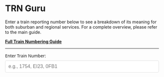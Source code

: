 # TRN Guru

Enter a train reporting number below to see a breakdown of its meaning for both suburban and regional services. For a complete overview, please refer to the main guide.

**[Full Train Numbering Guide](../../Train-Spotting/Train-Numbering-Guide.md)**

---


<div id="runguru-container">
    <div class="input-group">
        <label for="trainNumber">Enter Train Number:</label>
        <input type="text" id="trainNumber" placeholder="e.g., 1754, EI23, 0FB1" maxlength="6" autocomplete="off">
    </div>
    <div id="results" class="results"></div>
</div>

<style>
#runguru-container {
    max-width: 800px;
    margin: 0 auto;
    font-family: system-ui, -apple-system, sans-serif;
}

.input-group {
    margin-bottom: 16px;
}

label {
    display: block;
    margin-bottom: 6px;
    font-weight: 500;
}

input {
    width: 100%;
    padding: 10px;
    font-size: 16px;
    border: 1px solid #ddd;
    border-radius: 4px;
}

input:focus {
    outline: none;
    border-color: #007acc;
}

.results {
    display: none;
}

.results.show {
    display: block;
}

.result-section {
    border: 1px solid #e0e0e0;
    padding: 12px;
    margin-bottom: 12px;
    border-radius: 4px;
}

.result-section h2 {
    margin: 0 0 10px 0;
    font-size: 16px;
    color: #333;
}

.result-item {
    margin-bottom: 10px;
    padding: 6px;
    background: #f9f9f9;
    border-radius: 3px;
}

.result-item:last-child {
    margin-bottom: 0;
}

.char-label {
    font-weight: 600;
    margin-bottom: 3px;
    display: block;
}

.char-value {
    color: #555;
    line-height: 1.4;
}

.highlight {
    background: #e3f2fd;
    padding: 1px 3px;
    border-radius: 2px;
    font-family: monospace;
}

.error {
    background: #ffebee;
    color: #c62828;
    padding: 10px;
    border-radius: 4px;
    border-left: 4px solid #f44336;
}

.warning {
    background: #fff3e0;
    color: #ef6c00;
    padding: 6px;
    border-radius: 3px;
    margin-top: 6px;
    font-size: 14px;
}

.multiple-options {
    margin-top: 6px;
}

.option {
    padding: 3px 0;
    border-bottom: 1px dashed #ddd;
}

.option:last-child {
    border-bottom: none;
}

.option::before {
    content: "• ";
    color: #666;
}

.special-pattern {
    background: #e8f5e8;
    border-left: 4px solid #4caf50;
}

.train-number-display {
    text-align: center;
    font-size: 20px;
    font-weight: 700;
    color: #333;
    margin: 12px 0;
    font-family: monospace;
}
</style>

<script>
const trainData = {
  "seqElectric": {
    "firstChar": {
      "1": "6 car SMU in revenue service",
      "2": "6 car SMU non-revenue service",
      "A": "6 car IMU non-revenue service",
      "B": "3 car IMU non-revenue service",
      "C": "3 car SMU non-revenue service",
      "D": "NGR train in revenue service",
      "E": "NGR non-revenue service",
      "J": "3 car SMU in revenue service",
      "T": "6 car IMU in revenue service",
      "U": "3 car IMU in revenue service",
      "W": "Unknown. Possibly train equipped w/ L2 ETCS non-revenue service or test train",
      "X": "Train equipped w/ L2 ETCS in revenue service"
    },
    "secondChar": {
      "0": "Electric Train Balloon; Bowen Hills or electric Train Shed South via Roma Street; Mayne area",
      "1": "Dakabin - Caboolture",
      "4": "Yandina - Gympie North",
      "5": "Riverview - Ipswich",
      "6": "Thomas Street - Rosewood",
      "7": "Trinder Park - Beenleigh",
      "8": "Lota - Cleveland",
      "9": "Roma Street; ETS turnback via main lines",
      "A": "Bindha - Banyo Yard - Shorncliffe",
      "B": "Clayfield - Doomben / Pinkenba",
      "C": "Corinda via South Brisbane; From Corinda to Yeerongpilly",
      "D": "Milton - Redbank",
      "E": "Windsor - Ferny Grove",
      "F": "Various destinations as determined by Control (0-79 Brisbane District, 80-89 Rockhampton District, 90-99 Townsville District)",
      "G": "Ormeau - Varsity Lakes",
      "K": "Richlands - Springfield Central",
      "L": "Elimbah - Nambour",
      "M": "Electric Train Shed via Bowen Hills; Electric Balloon and suburban lines",
      "N": "Exhibition via Brisbane Central",
      "P": "International - Domestic (Airport)",
      "R": "Roma Street; Electric Train Shed South via Suburban Lines",
      "S": "South Brisbane - Park Road",
      "U": "Wulkuraka NGR Maintenance Facility",
      "V": "Dutton Park - Kuraby",
      "W": "Albion - Northgate",
      "X": "Exhibition Direct",
      "Y": "Virginia - Kippa-Ring",
      "Z": "Exhibition"
    },
    "thirdChar": {
      "0": "Standard running (all stations for suburban lines; all-day express patterns for interurban lines)",
      "1": "Standard running (all stations for suburban lines; all-day express patterns for interurban lines)",
      "2": "Standard running (all stations for suburban lines; all-day express patterns for interurban lines)",
      "3": "Standard running (all stations for suburban lines; all-day express patterns for interurban lines)",
      "4": "Standard running (all stations for suburban lines; all-day express patterns for interurban lines)",
      "5": "Standard running (all stations for suburban lines; all-day express patterns for interurban lines)",
      "6": "Standard running (all stations for suburban lines; all-day express patterns for interurban lines)",
      "7": "Standard running (all stations for suburban lines; all-day express patterns for interurban lines)",
      "8": "Standard running (all stations for suburban lines; all-day express patterns for interurban lines)",
      "9": "Standard running (all stations for suburban lines; all-day express patterns for interurban lines)",
      "T": "AM express running as per standard pattern (Ipswich, Rosewood, Cleveland only)",
      "U": "AM express running as per standard pattern (Ipswich, Rosewood, Cleveland only)",
      "V": "AM express running as per standard pattern (Ipswich, Rosewood, Cleveland only)",
      "X": "PM express running as per standard pattern (Ipswich, Rosewood, Cleveland only)",
      "Y": "PM express running as per standard pattern (Ipswich, Rosewood, Cleveland only)",
      "Z": "PM express running as per standard pattern (Ipswich, Rosewood, Cleveland only)",
      "M": "PM peak only; Short-finishing PM peak services (Cleveland, Beenleigh lines)",
      "N": "PM peak only; Short-finishing PM peak services (Cleveland, Beenleigh lines)",
      "P": "School train (may be cancelled during school holidays)",
      "A": "Continuation of numerals (10th position)",
      "B": "Continuation of numerals (11th position)",
      "C": "Continuation of numerals (12th position)"
    },
    "fourthChar": {
      "even": "Service concludes travelling in the 'Up' direction",
      "odd": "Service concludes travelling in the 'Down' direction"
    },
    "specialPatterns": {
    //   "xDYn": "Via South Brisbane to Darra",
    //   "x5Yn": "Via South Brisbane to Ipswich",
    //   "xxTn": "Extra service for special events etc.",
    //   "xFXn": "Exhibition Circular Services"
    }
  },
  "regional": {
    "firstChar": {
      "0": "Diesel-hauled Infrastructure Work Train",
      "3": "Diesel-hauled passenger train (max 80km/h)",
      "4": "Diesel-hauled empty coaches",
      "5": "Railmotor in revenue service",
      "6": "Diesel-hauled freight train (max 80km/h)",
      "7": "Diesel-hauled freight train (max 60km/h)",
      "8": "Diesel-hauled freight train (max 100km/h)",
      "9": "Aurizon Diesel-hauled coal or mineral train",
      "A": "Electric-hauled passenger train (max 100km/h)",
      "B": ["BMA Over-Length Electric-hauled coal or mineral train", "Electric-hauled empty coaches"],
      "C": ["Electric-hauled freight train (max 80km/h)", "Pacific National Over-Length Electric-hauled coal or mineral train"],
      "D": "Electric-hauled freight train (max 60km/h)",
      "E": "Aurizon Electric-hauled coal or mineral train",
      "F": "Electric-hauled freight train (max 100km/h)",
      "G": "Electric light engine",
      "H": "Electric-hauled departmental/test train",
      "J": "JMA Rail Electric-hauled coal or mineral train",
      "K": "Standard Gauge train",
      "L": "Diesel light engine(s)",
      "M": ["Pacific National Diesel-hauled coal or mineral train", "Steam-hauled passenger train"],
      "N": "Non-revenue railmotor",
      "P": "Diesel-hauled passenger train (max 100km/h)",
      "Q": "Electric Tilt Train (empty or revenue service)",
      "R": ["Pacific National Over-Length Diesel-hauled coal or mineral train", "Steam light engine or empty cars"],
      "S": "Diesel yard shunt engine",
      "T": "Aurizon Over-Length Electric-hauled coal or mineral train",
      "U": "Pacific National Diesel-hauled coal or mineral train",
      "V": "Diesel Tilt Train (empty or revenue service)",
      "Y": "Freight hauled by a 2800 class locomotive",
      "Z": "On-track Machine / Hirail Vehicle"
    },
    "secondChar": {
      "coalMineral": {
        "1": "Saraji mine (Mackay Coal System)",
        "2": "Goonyella (Mackay Coal System)",
        "3": "Peak Downs (Mackay Coal System)",
        "4": "Norwich Park (Mackay Coal System)",
        "5": "German Creek (Mackay Coal System)",
        "6": "Oaky Creek (Mackay Coal System)",
        "7": "Blair Athol (Mackay Coal System)",
        "8": "Riverside (Mackay Coal System)",
        "9": "North Goonyella (Mackay Coal System)",
        "A": "Abbott Point (Bowen Coal System)",
        "B": ["Curragh (Gladstone)", "Box Flat (Brisbane)", "Sonoma Mine (Newlands)"],
        "C": "Yongala (Gladstone Coal System)",
        "D": "Callemondah (Gladstone Coal System)",
        "E": ["East End (Gladstone Limestone)", "Ensham (Gladstone)", "Ebenezer (Brisbane)"],
        "F": "Golding (Gladstone Coal System)",
        "G": "Hay Point (Mackay Coal System)",
        "H": "Boorgoon (Gladstone Coal System)",
        "I": "Boonal (Gladstone Coal System)",
        "J": "Jilalan (Mackay Coal System)",
        "K": "Kinrola (Gladstone Coal System)",
        "L": ["Fishermans Landing (Gladstone Limestone)", "Laleham (Gladstone)", "Lake Vermont (Goonyella)"],
        "M": "Gregory (Gladstone Coal System)",
        "N": ["Newlands (Bowen Coal System)", "Koorilgah (Gladstone Coal System)"],
        "P": ["Barney Point (Gladstone)", "Pring (Bowen Coal System)"],
        "Q": "Moura Mine (Gladstone Coal System)",
        "R": ["Callide Coalfields (Gladstone)", "Collinsville (Bowen)", "Burton (Mackay)"],
        "S": ["McNaughton (Bowen)", "Boundary Hill/Callide to QAL (Gladstone)", "Boorgoon to Stanwell (Gladstone)"],
        "T": ["Stuart-Calcium (Limestone)", "Moranbah North (Mackay Coal System)"],
        "V": "Dalrymple Bay (Mackay Coal System)",
        "W": ["Boundary Hill (Gladstone)", "Coppabella (Mackay)", "MacArthur (Mackay)"],
        "Y": "Gordonstone (Gladstone Coal System)",
        "Z": ["Gladstone Powerhouse (Gladstone)", "Mackay Harbour"]
      },
      "majorLocations": {
        "0": "Bowen Hills/Mayne Area",
        "2": "Townsville",
        "3": "Rockhampton",
        "4": "Gympie North",
        "5": "Beyond Darra to Grandchester (except Rosewood EMU services)",
        "6": "Beyond Grandchester to Toowoomba",
        "7": "Moolabin/Clapham/Acacia Ridge (Freight)",
        "8": "Fisherman Islands (Freight)",
        "9": "Roma Street",
        "A": ["Clermont", "Forsayth"],
        "B": "Clermont",
        "C": "Cairns",
        "D": ["Proserpine", "Dalby"],
        "E": ["Cloncurry", "Emerald", "Warwick"],
        "F": "Various destinations as determined by Control",
        "G": ["Gladstone", "From Maryborough to Monto", "Glenmorgan"],
        "H": ["Dirranbandi", "Hughenden"],
        "J": ["Bundaberg", "Jandowae"],
        "K": ["Kingaroy", "Kuranda"],
        "L": ["Cobarra", "Wandoan"],
        "M": ["Mount Isa", "Mareeba", "Maryborough", "From Gladstone to Monto"],
        "P": ["Saint Lawrence", "Milmerran", "Springsure"],
        "Q": ["Bowen", "Quilpie"],
        "R": ["Roma", "Gracemere"],
        "S": ["Sarina", "Charleville"],
        "T": ["Theodore", "Phosphate Hill"],
        "U": ["Mackay", "Rolleston"],
        "V": ["Cunnamulla", "Biloela"],
        "W": ["Wallangarra", "Beyond Emerald to Winton", "From Hughenden to Winton"],
        "Y": ["Yaraka", "Chinchilla", "Yeppoon"]
      }
    },
    "thirdChar": {
      "pacificNational": {
        "P": "Signifies a freight train operated by Pacific National"
      },
      "livestock": {
        "N": "Northern Division",
        "C": "Central Division",
        "S": "Southern Division"
      },
      "workTrains": {
        "B": "Ballast",
        "C": "Concrete Sleepers",
        "P": "Pantograph test train",
        "R": "Railset",
        "S": "Spoil/Sleepers",
        "T": "Test Engine/Train",
        "W": "Wiring Train"
      },
      "gladstoneBoonal": {
        "I": "Jellinbah coal",
        "Y": "Yarrabee coal"
      },
      "rockhampton": {
        "R": "Livestock trains from Gracemere to Rockhampton"
      }
    },
    "fourthChar": {
      "even": "Service concludes travelling in the 'Up' direction",
      "odd": "Service concludes travelling in the 'Down' direction",
      "exceptions": [
        "For trains with 2nd character 'F' (Various Destinations), the 4th character's parity does not necessarily indicate direction",
        "Freight trains entering Brisbane Suburban Area retain their original train number and directional digit, even if their direction changes"
      ]
    }
  }
};

const trainNumberInput = document.getElementById('trainNumber');
const resultsDiv = document.getElementById('results');

let currentURL = new URL(location.href);
if(currentURL.searchParams.has('trainNumber')) {
    const paramTrainNumber = currentURL.searchParams.get('trainNumber').trim().toUpperCase();
    if(paramTrainNumber.length >= 3) {
        trainNumberInput.value = paramTrainNumber;
        decodeTrainNumber(paramTrainNumber);
    }
}

trainNumberInput.addEventListener('input', (e) => {
    const trainNumber = e.target.value.trim().toUpperCase();
    if (trainNumber.length >= 3) {
        decodeTrainNumber(trainNumber);
    } else {
        resultsDiv.classList.remove('show');
        resultsDiv.innerHTML = '';
    }
});

function decodeTrainNumber(trainNumber) {
    resultsDiv.innerHTML = '';

    const char1 = trainNumber[0];
    const char2 = trainNumber[1];
    const char3 = trainNumber[2];
    const char4 = trainNumber[3];

    let html = `<div class="train-number-display">${trainNumber}</div>`;

    // Check if it's SEQ Electric or Regional. Treat '?' as an explicit unknown (wildcard)
    const isSeqElectric = trainData.seqElectric.firstChar[char1] !== undefined || char1 === '?';
    const isRegional = trainData.regional.firstChar[char1] !== undefined || char1 === '?';

    if (!isSeqElectric && !isRegional) {
        html += '<div class="error">Invalid train number. First character not recognized.</div>';
        resultsDiv.innerHTML = html;
        resultsDiv.classList.add('show');
        return;
    }

    // Decode SEQ Electric
    if (isSeqElectric) {
        html += decodeSeqElectric(trainNumber, char1, char2, char3, char4);
    }

    // Decode Regional
    if (isRegional) {
        html += decodeRegional(trainNumber, char1, char2, char3, char4);
    }

    resultsDiv.innerHTML = html;
    resultsDiv.classList.add('show');
}

function decodeSeqElectric(trainNumber, char1, char2, char3, char4) {
    let html = '<div class="result-section">';
    html += '<h2>SEQ Electric Service</h2>';

    // First character
    const firstCharDesc = trainData.seqElectric.firstChar[char1];
    if (char1 === '?') {
        html += `<div class="result-item">
            <span class="char-label">1st Character <span class="highlight">${char1}</span> - Rollingstock Type:</span>
            <div class="char-value">Unknown (entered '?')</div>
        </div>`;
    } else if (firstCharDesc) {
        html += `<div class="result-item">
            <span class="char-label">1st Character <span class="highlight">${char1}</span> - Rollingstock Type:</span>
            <div class="char-value">${firstCharDesc}</div>
        </div>`;
    }

    // Second character
    const secondCharDesc = trainData.seqElectric.secondChar[char2];
    if (char2 === '?') {
        html += `<div class="result-item">
            <span class="char-label">2nd Character <span class="highlight">${char2}</span> - Destination Range:</span>
            <div class="char-value">Unknown (entered '?')</div>
        </div>`;
    } else if (secondCharDesc) {
        html += `<div class="result-item">
            <span class="char-label">2nd Character <span class="highlight">${char2}</span> - Destination Range:</span>
            <div class="char-value">${secondCharDesc}</div>
        </div>`;
    } else if (char2) {
        html += `<div class="result-item">
            <span class="char-label">2nd Character <span class="highlight">${char2}</span>:</span>
            <div class="char-value">Unknown destination range</div>
        </div>`;
    }

    // Third character
    if (char3) {
        const thirdCharDesc = trainData.seqElectric.thirdChar[char3];
        if (char3 === '?') {
            html += `<div class="result-item">
                <span class="char-label">3rd Character <span class="highlight">${char3}</span> - Running Pattern:</span>
                <div class="char-value">Unknown (entered '?')</div>
            </div>`;
        } else if (thirdCharDesc) {
            html += `<div class="result-item">
                <span class="char-label">3rd Character <span class="highlight">${char3}</span> - Running Pattern:</span>
                <div class="char-value">${thirdCharDesc}</div>
            </div>`;
        } else {
            html += `<div class="result-item">
                <span class="char-label">3rd Character <span class="highlight">${char3}</span>:</span>
                <div class="char-value">Unknown running pattern</div>
            </div>`;
        }
    }

    // Fourth character (direction)
    if (char4) {
        if (char4 === '?') {
            html += `<div class="result-item">
                <span class="char-label">4th Character <span class="highlight">${char4}</span> - Direction:</span>
                <div class="char-value">Unknown (entered '?')</div>
            </div>`;
        } else {
            const isEven = !isNaN(char4) && parseInt(char4) % 2 === 0;
            const direction = isEven ? trainData.seqElectric.fourthChar.even : trainData.seqElectric.fourthChar.odd;
            html += `<div class="result-item">
                <span class="char-label">4th Character <span class="highlight">${char4}</span> - Direction:</span>
                <div class="char-value">${direction}</div>
            </div>`;
        }
    }

    // Check for special patterns
    // Only check for special patterns if the 2nd and 3rd characters are known (not '?')
    if (char2 !== '?' && char3 !== '?') {
        const pattern = char2 + char3;
        for (const [key, value] of Object.entries(trainData.seqElectric.specialPatterns)) {
            const patternRegex = key.replace(/x/g, '.').replace(/n/g, '\\d');
            if (new RegExp(patternRegex).test(trainNumber)) {
                html += `<div class="result-item special-pattern">
                    <span class="char-label">🌟 Special Pattern Detected:</span>
                    <div class="char-value">${value}</div>
                </div>`;
            }
        }
    }

    html += '</div>';
    return html;
}

function decodeRegional(trainNumber, char1, char2, char3, char4) {
    let html = '<div class="result-section">';
    html += '<h2>Regional Service</h2>';

    // First character
    const firstCharDesc = trainData.regional.firstChar[char1];
    if (char1 === '?') {
        html += `<div class="result-item">
            <span class="char-label">1st Character <span class="highlight">${char1}</span> - Train Type:</span>
            <div class="char-value">Unknown (entered '?')</div>
        </div>`;
    } else if (firstCharDesc) {
        html += `<div class="result-item">
            <span class="char-label">1st Character <span class="highlight">${char1}</span> - Train Type:</span>
            <div class="char-value">`;
        
        if (Array.isArray(firstCharDesc)) {
            html += '<div class="multiple-options">';
            firstCharDesc.forEach(desc => {
                html += `<div class="option">${desc}</div>`;
            });
            html += '</div>';
        } else {
            html += firstCharDesc;
        }
        html += `</div></div>`;
    }

    // Second character (complex - check both coal/mineral and major locations)
    if (char2) {
        html += `<div class="result-item">
            <span class="char-label">2nd Character <span class="highlight">${char2}</span> - Destination/Area:</span>
            <div class="char-value">`;
        
        if (char2 === '?') {
            html += 'Unknown (entered "?")';
        } else {
            const coalMineral = trainData.regional.secondChar.coalMineral[char2];
            const majorLocation = trainData.regional.secondChar.majorLocations[char2];
            
            if (coalMineral || majorLocation) {
                html += '<div class="multiple-options">';
                
                if (coalMineral) {
                    if (Array.isArray(coalMineral)) {
                        coalMineral.forEach(desc => {
                            html += `<div class="option">${desc}</div>`;
                        });
                    } else {
                        html += `<div class="option">${coalMineral}</div>`;
                    }
                }
                
                if (majorLocation) {
                    if (Array.isArray(majorLocation)) {
                        majorLocation.forEach(desc => {
                            html += `<div class="option">${desc}</div>`;
                        });
                    } else {
                        html += `<div class="option">${majorLocation}</div>`;
                    }
                }
                
                html += '</div>';
            } else {
                html += 'Unknown destination/area';
            }
        }
        html += `</div></div>`;
    }

    // Third character (special meanings)
    if (char3) {
        if (char3 === '?') {
            html += `<div class="result-item">
                <span class="char-label">3rd Character <span class="highlight">${char3}</span> - Special Designation:</span>
                <div class="char-value">Unknown (entered '?')</div>
            </div>`;
        } else {
            let thirdCharMeanings = [];
            
            // Check Pacific National
            if (trainData.regional.thirdChar.pacificNational[char3]) {
                thirdCharMeanings.push(trainData.regional.thirdChar.pacificNational[char3]);
            }
            
            // Check Livestock
            if (trainData.regional.thirdChar.livestock[char3]) {
                thirdCharMeanings.push('Livestock - ' + trainData.regional.thirdChar.livestock[char3]);
            }
            
            // Check Work Trains (if char1 is 0 and char2 is F)
            if (char1 === '0' && char2 === 'F' && trainData.regional.thirdChar.workTrains[char3]) {
                thirdCharMeanings.push(trainData.regional.thirdChar.workTrains[char3]);
            }
            
            // Check Gladstone Boonal (if char2 is I)
            if (char2 === 'I' && trainData.regional.thirdChar.gladstoneBoonal[char3]) {
                thirdCharMeanings.push(trainData.regional.thirdChar.gladstoneBoonal[char3]);
            }
            
            // Check Rockhampton
            if (trainData.regional.thirdChar.rockhampton[char3]) {
                thirdCharMeanings.push(trainData.regional.thirdChar.rockhampton[char3]);
            }

            if (thirdCharMeanings.length > 0) {
                html += `<div class="result-item">
                    <span class="char-label">3rd Character <span class="highlight">${char3}</span> - Special Designation:</span>
                    <div class="char-value">`;
                thirdCharMeanings.forEach(meaning => {
                    html += `<div class="option">${meaning}</div>`;
                });
                html += `</div></div>`;
            } else if (isNaN(char3)) {
                html += `<div class="result-item">
                    <span class="char-label">3rd Character <span class="highlight">${char3}</span>:</span>
                    <div class="char-value">Part of train ID (locally agreed-upon character)</div>
                </div>`;
            } else {
                html += `<div class="result-item">
                    <span class="char-label">3rd Character <span class="highlight">${char3}</span>:</span>
                    <div class="char-value">Part of train ID</div>
                </div>`;
            }
        }
    }

    // Fourth character (direction)
    if (char4) {
        if (char4 === '?') {
            html += `<div class="result-item">
                <span class="char-label">4th Character <span class="highlight">${char4}</span> - Direction:</span>
                <div class="char-value">Unknown (entered '?')</div>
            </div>`;
        } else {
            const isEven = !isNaN(char4) && parseInt(char4) % 2 === 0;
            const direction = isEven ? trainData.regional.fourthChar.even : trainData.regional.fourthChar.odd;
            html += `<div class="result-item">
                <span class="char-label">4th Character <span class="highlight">${char4}</span> - Direction:</span>
                <div class="char-value">${direction}</div>
            </div>`;

            // Add exceptions warning if applicable (only when char2 and char1 are known)
            if ((char2 === 'F' || (char1 >= '6' && char1 <= '9')) && char2 !== '?' && char1 !== '?') {
                html += `<div class="warning">
                    ⚠️ ${trainData.regional.fourthChar.exceptions.join(' ')}
                </div>`;
            }
        }
    }

    html += '</div>';
    return html;
}
</script>
